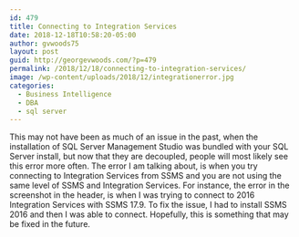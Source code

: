 ```yaml
---
id: 479
title: Connecting to Integration Services
date: 2018-12-18T10:58:20-05:00
author: gvwoods75
layout: post
guid: http://georgevwoods.com/?p=479
permalink: /2018/12/18/connecting-to-integration-services/
image: /wp-content/uploads/2018/12/integrationerror.jpg
categories:
  - Business Intelligence
  - DBA
  - sql server
---
```

This may not have been as much of an issue in the past, when the installation of SQL Server Management Studio was bundled with your SQL Server install, but now that they are decoupled, people will most likely see this error more often. The error I am talking about, is when you try connecting to Integration Services from SSMS and you are not using the same level of SSMS and Integration Services. For instance, the error in the screenshot in the header, is when I was trying to connect to 2016 Integration Services with SSMS 17.9. To fix the issue, I had to install SSMS 2016 and then I was able to connect. Hopefully, this is something that may be fixed in the future.